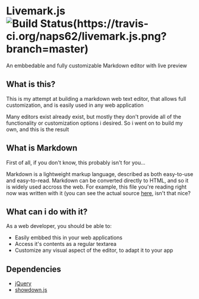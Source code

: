 # Livemark.js ![Build Status(https://travis-ci.org/naps62/livemark.js.png?branch=master)](https://travis-ci.org/naps62/livemark.js.png?branch=master)

An embbedable and fully customizable Markdown editor with live preview

## What is this?

This is my attempt at building a markdown web text editor, that allows full
customization, and is easily used in any web application

Many editors exist already exist, but mostly they don't provide all of the
functionality or customization options i desired. So i went on to build my own,
and this is the result

## What is Markdown

First of all, if you don't know, this probably isn't for you...

Markdown is a lightweight markup language, described as both easy-to-use and
easy-to-read. Markdown can be converted directly to HTML, and so it is widely
used accross the web. For example, this file you're reading right now was
written with it (you can see the actual source
[here](https://raw.github.com/coreyti/showdown/master/README.md), isn't that
nice?

## What can i do with it?

As a web developer, you should be able to:

* Easily embbed this in your web applications
* Access it's contents as a regular textarea
* Customize any visual aspect of the editor, to adapt it to your app

## Dependencies

* [jQuery](http://jquery.com)
* [showdown.js](https://github.com/coreyti/showdown)
